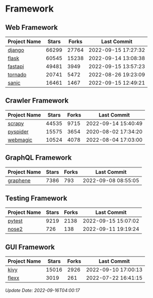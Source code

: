# Framework

## Web Framework
| Project Name | Stars | Forks | Last Commit |
| ------------ | ----- | ----- | ----------- |
| [django](https://github.com/django/django) | 66299 | 27764 | 2022-09-15 17:27:32 |
| [flask](https://github.com/pallets/flask) | 60545 | 15238 | 2022-09-14 13:08:38 |
| [fastapi](https://github.com/tiangolo/fastapi) | 49481 | 3949 | 2022-09-15 13:57:23 |
| [tornado](https://github.com/tornadoweb/tornado) | 20741 | 5472 | 2022-08-26 19:23:09 |
| [sanic](https://github.com/sanic-org/sanic) | 16461 | 1467 | 2022-09-15 12:49:21 |

## Crawler Framework
| Project Name | Stars | Forks | Last Commit |
| ------------ | ----- | ----- | ----------- |
| [scrapy](https://github.com/scrapy/scrapy) | 44535 | 9715 | 2022-09-14 15:40:49 |
| [pyspider](https://github.com/binux/pyspider) | 15575 | 3654 | 2020-08-02 17:34:20 |
| [webmagic](https://github.com/code4craft/webmagic) | 10524 | 4078 | 2022-08-04 17:03:00 |

## GraphQL Framework
| Project Name | Stars | Forks | Last Commit |
| ------------ | ----- | ----- | ----------- |
| [graphene](https://github.com/graphql-python/graphene) | 7386 | 793 | 2022-09-08 08:55:05 |

## Testing Framework
| Project Name | Stars | Forks | Last Commit |
| ------------ | ----- | ----- | ----------- |
| [pytest](https://github.com/pytest-dev/pytest) | 9219 | 2138 | 2022-09-15 15:07:02 |
| [nose2](https://github.com/nose-devs/nose2) | 726 | 138 | 2022-09-11 19:19:24 |

## GUI Framework
| Project Name | Stars | Forks | Last Commit |
| ------------ | ----- | ----- | ----------- |
| [kivy](https://github.com/kivy/kivy) | 15016 | 2926 | 2022-09-10 17:00:13 |
| [flexx](https://github.com/flexxui/flexx) | 3019 | 261 | 2022-07-22 16:41:15 |

*Update Date: 2022-09-16T04:00:17*